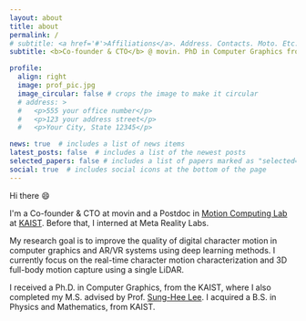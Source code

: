 ```yaml
---
layout: about
title: about
permalink: /
# subtitle: <a href='#'>Affiliations</a>. Address. Contacts. Moto. Etc.
subtitle: <b>Co-founder & CTO</b> @ movin. PhD in Computer Graphics from KAIST.

profile:
  align: right
  image: prof_pic.jpg
  image_circular: false # crops the image to make it circular
  # address: >
  #   <p>555 your office number</p>
  #   <p>123 your address street</p>
  #   <p>Your City, State 12345</p>

news: true  # includes a list of news items
latest_posts: false  # includes a list of the newest posts
selected_papers: false # includes a list of papers marked as "selected={true}"
social: true  # includes social icons at the bottom of the page
---
```

Hi there :smile:

I'm a Co-founder & CTO at movin and a Postdoc in [Motion Computing Lab](https://lava.kaist.ac.kr) at [KAIST](https://www.kaist.ac.kr/en/). Before that, I interned at Meta Reality Labs.

My research goal is to improve the quality of digital character motion in computer graphics and AR/VR systems using deep learning methods. 
I currently focus on the real-time character motion characterization and 3D full-body motion capture using a single LiDAR.

I received a Ph.D. in Computer Graphics, from the KAIST, where I also completed my M.S. advised by Prof. [Sung-Hee Lee](https://lava.kaist.ac.kr/?page_id=41). I acquired a B.S. in Physics and Mathematics, from KAIST.


<!-- Write your biography here. Tell the world about yourself. Link to your favorite [subreddit](http://reddit.com). You can put a picture in, too. The code is already in, just name your picture `prof_pic.jpg` and put it in the `img/` folder.

Put your address / P.O. box / other info right below your picture. You can also disable any of these elements by editing `profile` property of the YAML header of your `_pages/about.md`. Edit `_bibliography/papers.bib` and Jekyll will render your [publications page](/al-folio/publications/) automatically.

Link to your social media connections, too. This theme is set up to use [Font Awesome icons](http://fortawesome.github.io/Font-Awesome/) and [Academicons](https://jpswalsh.github.io/academicons/), like the ones below. Add your Facebook, Twitter, LinkedIn, Google Scholar, or just disable all of them. -->
